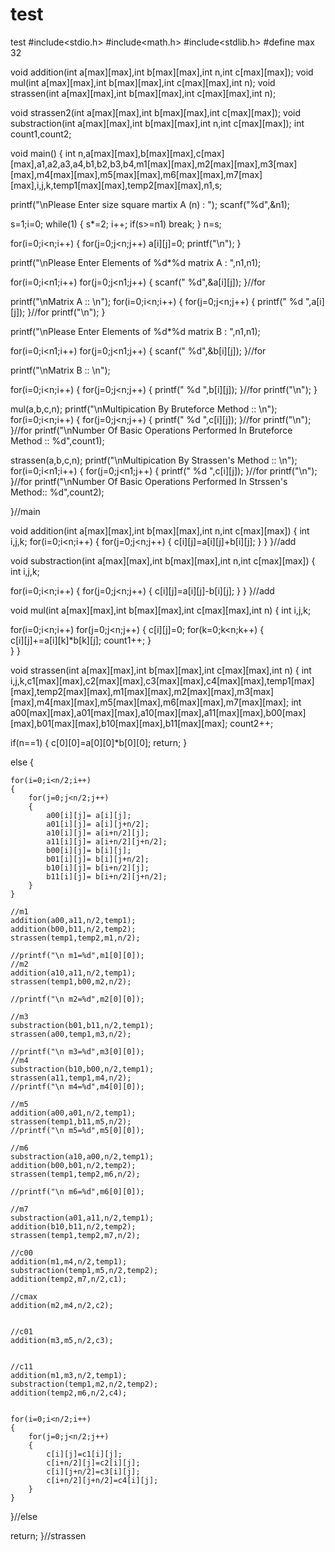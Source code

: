 # test
test
#include<stdio.h>
#include<math.h>
#include<stdlib.h>
#define max 32

void addition(int a[max][max],int b[max][max],int n,int c[max][max]);
void mul(int a[max][max],int b[max][max],int c[max][max],int n);
void strassen(int a[max][max],int b[max][max],int c[max][max],int n);

void strassen2(int a[max][max],int b[max][max],int c[max][max]);
void substraction(int a[max][max],int b[max][max],int n,int c[max][max]);
int count1,count2;


void main()
{
 int n,a[max][max],b[max][max],c[max][max],a1,a2,a3,a4,b1,b2,b3,b4,m1[max][max],m2[max][max],m3[max][max],m4[max][max],m5[max][max],m6[max][max],m7[max]   [max],i,j,k,temp1[max][max],temp2[max][max],n1,s;

 printf("\nPlease Enter size  square martix A (n) : ");
 scanf("%d",&n1);

s=1;i=0;
while(1)
{
	s*=2;
	i++;
	if(s>=n1)
	break;
}
n=s;


for(i=0;i<n;i++)
{
	for(j=0;j<n;j++)
		a[i][j]=0;
  	printf("\n");
}

 printf("\nPlease Enter Elements of %d*%d matrix A  : ",n1,n1);

 for(i=0;i<n1;i++)
   for(j=0;j<n1;j++)
	 {
	 	scanf(" %d",&a[i][j]);
	 }//for

 printf("\nMatrix A  :: \n");
 for(i=0;i<n;i++)
  {
 	for(j=0;j<n;j++)
	{
		printf(" %d ",a[i][j]);
	}//for
   printf("\n");
  }

 printf("\nPlease Enter Elements of %d*%d matrix B  : ",n1,n1);

 for(i=0;i<n1;i++)
	for(j=0;j<n1;j++)
	{
		scanf(" %d",&b[i][j]);
	}//for


 printf("\nMatrix B  :: \n");

 for(i=0;i<n;i++)
 {
	for(j=0;j<n;j++)
	{
		printf(" %d ",b[i][j]);
	}//for
 printf("\n");
 }

 mul(a,b,c,n);
 printf("\nMultipication By Bruteforce Method ::  \n");
 for(i=0;i<n;i++)
 {
	for(j=0;j<n;j++)
	{
		printf(" %d ",c[i][j]);
	 }//for
  printf("\n");
 }//for
 printf("\nNumber Of Basic Operations Performed In Bruteforce Method ::  %d",count1);



 strassen(a,b,c,n);
 printf("\nMultipication By Strassen's  Method ::   \n");
 for(i=0;i<n1;i++)
 {
	for(j=0;j<n1;j++)
	{
		printf(" %d ",c[i][j]);
	 }//for
  printf("\n");
 }//for
printf("\nNumber Of Basic Operations Performed In Strssen's Method::  %d",count2);

}//main


void addition(int a[max][max],int b[max][max],int n,int c[max][max])
{
 int i,j,k;
 	for(i=0;i<n;i++)
 	{
 		for(j=0;j<n;j++)
 		{
 			c[i][j]=a[i][j]+b[i][j];
		}
 	}
}//add

void substraction(int a[max][max],int b[max][max],int n,int c[max][max])
{
 int i,j,k;

 for(i=0;i<n;i++)
 {
 	for(j=0;j<n;j++)
 	{
 		c[i][j]=a[i][j]-b[i][j];
	}
 }
}//add

void mul(int a[max][max],int b[max][max],int c[max][max],int n)
{
 int i,j,k;

 for(i=0;i<n;i++)
	for(j=0;j<n;j++)
 	{
	 	c[i][j]=0;
		for(k=0;k<n;k++)
		{			
			c[i][j]+=a[i][k]*b[k][j];
			count1++;
		}        
	}
}

void strassen(int a[max][max],int b[max][max],int c[max][max],int n)
{
int i,j,k,c1[max][max],c2[max][max],c3[max][max],c4[max][max],temp1[max][max],temp2[max][max],m1[max][max],m2[max][max],m3[max][max],m4[max][max],m5[max][max],m6[max][max],m7[max][max];
int a00[max][max],a01[max][max],a10[max][max],a11[max][max],b00[max][max],b01[max][max],b10[max][max],b11[max][max];
count2++;

if(n==1)
{
	c[0][0]=a[0][0]*b[0][0];
	return;
}

else
{

	for(i=0;i<n/2;i++)
	{
		for(j=0;j<n/2;j++)
		{
			a00[i][j]= a[i][j];
			a01[i][j]= a[i][j+n/2];
			a10[i][j]= a[i+n/2][j];
			a11[i][j]= a[i+n/2][j+n/2];
			b00[i][j]= b[i][j];
			b01[i][j]= b[i][j+n/2];
			b10[i][j]= b[i+n/2][j];
			b11[i][j]= b[i+n/2][j+n/2];
		}
	}

	//m1			
	addition(a00,a11,n/2,temp1);
	addition(b00,b11,n/2,temp2);
	strassen(temp1,temp2,m1,n/2);
	
	//printf("\n m1=%d",m1[0][0]);
	//m2
	addition(a10,a11,n/2,temp1);
	strassen(temp1,b00,m2,n/2);
	
	//printf("\n m2=%d",m2[0][0]);
	
	//m3
	substraction(b01,b11,n/2,temp1);
	strassen(a00,temp1,m3,n/2);
	
	//printf("\n m3=%d",m3[0][0]);
	//m4
	substraction(b10,b00,n/2,temp1);
	strassen(a11,temp1,m4,n/2);
	//printf("\n m4=%d",m4[0][0]);
	
	//m5
	addition(a00,a01,n/2,temp1);
	strassen(temp1,b11,m5,n/2);
	//printf("\n m5=%d",m5[0][0]);
	
	//m6
	substraction(a10,a00,n/2,temp1);
	addition(b00,b01,n/2,temp2);
	strassen(temp1,temp2,m6,n/2);
	
	//printf("\n m6=%d",m6[0][0]);
	
	//m7
	substraction(a01,a11,n/2,temp1);
	addition(b10,b11,n/2,temp2);
	strassen(temp1,temp2,m7,n/2);
	
	//c00
	addition(m1,m4,n/2,temp1);
	substraction(temp1,m5,n/2,temp2);
	addition(temp2,m7,n/2,c1);
	
	//cmax
	addition(m2,m4,n/2,c2);
	

	//c01
	addition(m3,m5,n/2,c3);
	
	
	//c11
	addition(m1,m3,n/2,temp1);
	substraction(temp1,m2,n/2,temp2);
	addition(temp2,m6,n/2,c4);
	

	for(i=0;i<n/2;i++)
	{
		for(j=0;j<n/2;j++)
		{
			c[i][j]=c1[i][j];
			c[i+n/2][j]=c2[i][j];
			c[i][j+n/2]=c3[i][j];
			c[i+n/2][j+n/2]=c4[i][j];
		}
	}
	
}//else

 return;
}//strassen




